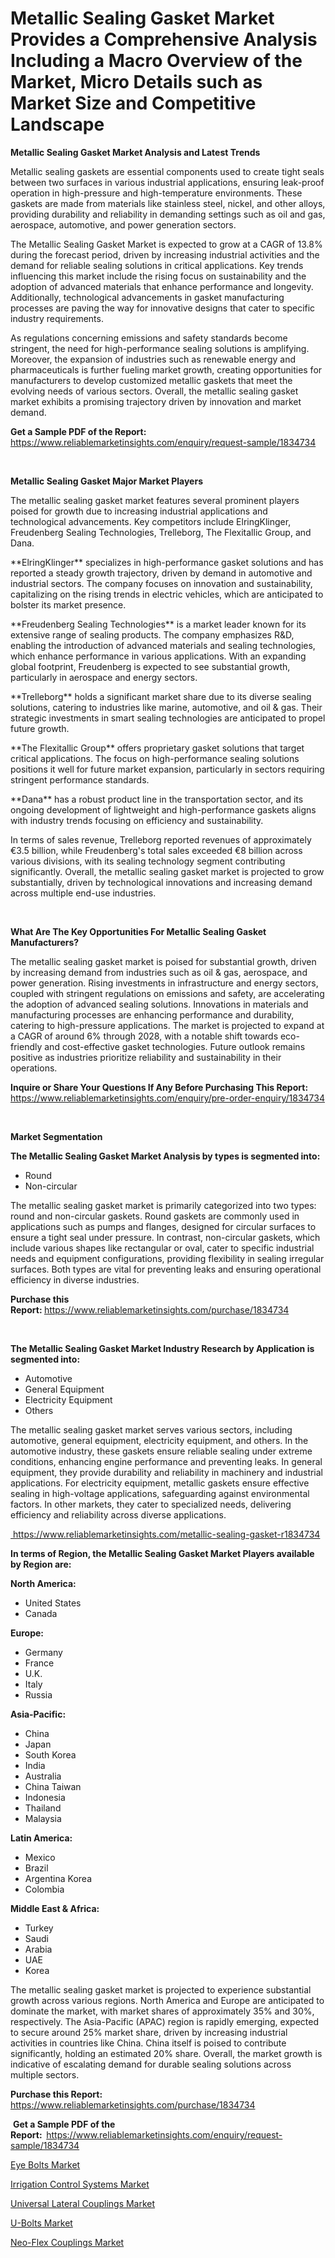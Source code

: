 <p><h1>Metallic Sealing Gasket Market Provides a Comprehensive Analysis Including a Macro Overview of the Market, Micro Details such as Market Size and Competitive Landscape</h1></p><p><strong>Metallic Sealing Gasket Market Analysis and Latest Trends</strong></p>
<p><p>Metallic sealing gaskets are essential components used to create tight seals between two surfaces in various industrial applications, ensuring leak-proof operation in high-pressure and high-temperature environments. These gaskets are made from materials like stainless steel, nickel, and other alloys, providing durability and reliability in demanding settings such as oil and gas, aerospace, automotive, and power generation sectors.</p><p>The Metallic Sealing Gasket Market is expected to grow at a CAGR of 13.8% during the forecast period, driven by increasing industrial activities and the demand for reliable sealing solutions in critical applications. Key trends influencing this market include the rising focus on sustainability and the adoption of advanced materials that enhance performance and longevity. Additionally, technological advancements in gasket manufacturing processes are paving the way for innovative designs that cater to specific industry requirements.</p><p>As regulations concerning emissions and safety standards become stringent, the need for high-performance sealing solutions is amplifying. Moreover, the expansion of industries such as renewable energy and pharmaceuticals is further fueling market growth, creating opportunities for manufacturers to develop customized metallic gaskets that meet the evolving needs of various sectors. Overall, the metallic sealing gasket market exhibits a promising trajectory driven by innovation and market demand.</p></p>
<p><strong>Get a Sample PDF of the Report:&nbsp;</strong> <a href="https://www.reliablemarketinsights.com/enquiry/request-sample/1834734?utm_campaign=1549&utm_medium=2&utm_source=Github&utm_content=ia&utm_term=16102024&utm_id=metallic-sealing-gasket">https://www.reliablemarketinsights.com/enquiry/request-sample/1834734</a></p>
<p>&nbsp;</p>
<p><strong>Metallic Sealing Gasket Major Market Players</strong></p>
<p><p>The metallic sealing gasket market features several prominent players poised for growth due to increasing industrial applications and technological advancements. Key competitors include ElringKlinger, Freudenberg Sealing Technologies, Trelleborg, The Flexitallic Group, and Dana.</p><p>**ElringKlinger** specializes in high-performance gasket solutions and has reported a steady growth trajectory, driven by demand in automotive and industrial sectors. The company focuses on innovation and sustainability, capitalizing on the rising trends in electric vehicles, which are anticipated to bolster its market presence.</p><p>**Freudenberg Sealing Technologies** is a market leader known for its extensive range of sealing products. The company emphasizes R&D, enabling the introduction of advanced materials and sealing technologies, which enhance performance in various applications. With an expanding global footprint, Freudenberg is expected to see substantial growth, particularly in aerospace and energy sectors.</p><p>**Trelleborg** holds a significant market share due to its diverse sealing solutions, catering to industries like marine, automotive, and oil & gas. Their strategic investments in smart sealing technologies are anticipated to propel future growth.</p><p>**The Flexitallic Group** offers proprietary gasket solutions that target critical applications. The focus on high-performance sealing solutions positions it well for future market expansion, particularly in sectors requiring stringent performance standards.</p><p>**Dana** has a robust product line in the transportation sector, and its ongoing development of lightweight and high-performance gaskets aligns with industry trends focusing on efficiency and sustainability.</p><p>In terms of sales revenue, Trelleborg reported revenues of approximately €3.5 billion, while Freudenberg's total sales exceeded €8 billion across various divisions, with its sealing technology segment contributing significantly. Overall, the metallic sealing gasket market is projected to grow substantially, driven by technological innovations and increasing demand across multiple end-use industries.</p></p>
<p>&nbsp;</p>
<p><strong>What Are The Key Opportunities For Metallic Sealing Gasket Manufacturers?</strong></p>
<p><p>The metallic sealing gasket market is poised for substantial growth, driven by increasing demand from industries such as oil & gas, aerospace, and power generation. Rising investments in infrastructure and energy sectors, coupled with stringent regulations on emissions and safety, are accelerating the adoption of advanced sealing solutions. Innovations in materials and manufacturing processes are enhancing performance and durability, catering to high-pressure applications. The market is projected to expand at a CAGR of around 6% through 2028, with a notable shift towards eco-friendly and cost-effective gasket technologies. Future outlook remains positive as industries prioritize reliability and sustainability in their operations.</p></p>
<p><strong>Inquire or Share Your Questions If Any Before Purchasing This Report:</strong> <a href="https://www.reliablemarketinsights.com/enquiry/pre-order-enquiry/1834734?utm_campaign=1549&utm_medium=2&utm_source=Github&utm_content=ia&utm_term=16102024&utm_id=metallic-sealing-gasket">https://www.reliablemarketinsights.com/enquiry/pre-order-enquiry/1834734</a></p>
<p>&nbsp;</p>
<p><strong>Market Segmentation</strong></p>
<p><strong>The Metallic Sealing Gasket Market Analysis by types is segmented into:</strong></p>
<p><ul><li>Round</li><li>Non-circular</li></ul></p>
<p><p>The metallic sealing gasket market is primarily categorized into two types: round and non-circular gaskets. Round gaskets are commonly used in applications such as pumps and flanges, designed for circular surfaces to ensure a tight seal under pressure. In contrast, non-circular gaskets, which include various shapes like rectangular or oval, cater to specific industrial needs and equipment configurations, providing flexibility in sealing irregular surfaces. Both types are vital for preventing leaks and ensuring operational efficiency in diverse industries.</p></p>
<p><strong>Purchase this Report:&nbsp;</strong><a href="https://www.reliablemarketinsights.com/purchase/1834734?utm_campaign=1549&utm_medium=2&utm_source=Github&utm_content=ia&utm_term=16102024&utm_id=metallic-sealing-gasket">https://www.reliablemarketinsights.com/purchase/1834734</a></p>
<p>&nbsp;</p>
<p><strong>The Metallic Sealing Gasket Market Industry Research by Application is segmented into:</strong></p>
<p><ul><li>Automotive</li><li>General Equipment</li><li>Electricity Equipment</li><li>Others</li></ul></p>
<p><p>The metallic sealing gasket market serves various sectors, including automotive, general equipment, electricity equipment, and others. In the automotive industry, these gaskets ensure reliable sealing under extreme conditions, enhancing engine performance and preventing leaks. In general equipment, they provide durability and reliability in machinery and industrial applications. For electricity equipment, metallic gaskets ensure effective sealing in high-voltage applications, safeguarding against environmental factors. In other markets, they cater to specialized needs, delivering efficiency and reliability across diverse applications.</p></p>
<p><a href="https://www.reliablemarketinsights.com/metallic-sealing-gasket-r1834734?utm_campaign=1549&utm_medium=2&utm_source=Github&utm_content=ia&utm_term=16102024&utm_id=metallic-sealing-gasket">&nbsp;https://www.reliablemarketinsights.com/metallic-sealing-gasket-r1834734</a></p>
<p><strong>In terms of Region, the Metallic Sealing Gasket Market Players available by Region are:</strong></p>
<p>
    <p> <strong> North America: </strong>
        <ul>
            <li>United States</li>
            <li>Canada</li>
        </ul>
        </p> 
    <p> <strong> Europe: </strong>
        <ul>
            <li>Germany</li>
            <li>France</li>
            <li>U.K.</li>
            <li>Italy</li>
            <li>Russia</li>
        </ul>
        </p> 
    <p> <strong> Asia-Pacific: </strong>
        <ul>
            <li>China</li>
            <li>Japan</li>
            <li>South Korea</li>
            <li>India</li>
            <li>Australia</li>
            <li>China Taiwan</li>
            <li>Indonesia</li>
            <li>Thailand</li>
            <li>Malaysia</li>
        </ul>
        </p> 
    <p> <strong> Latin America: </strong>
        <ul>
            <li>Mexico</li>
            <li>Brazil</li>
            <li>Argentina Korea</li>
            <li>Colombia</li>
        </ul>
        </p> 
    <p> <strong> Middle East & Africa: </strong>
        <ul>
            <li>Turkey</li>
            <li>Saudi</li>
            <li>Arabia</li>
            <li>UAE</li>
            <li>Korea</li>
        </ul>
    </p>
    </p>
<p><p>The metallic sealing gasket market is projected to experience substantial growth across various regions. North America and Europe are anticipated to dominate the market, with market shares of approximately 35% and 30%, respectively. The Asia-Pacific (APAC) region is rapidly emerging, expected to secure around 25% market share, driven by increasing industrial activities in countries like China. China itself is poised to contribute significantly, holding an estimated 20% share. Overall, the market growth is indicative of escalating demand for durable sealing solutions across multiple sectors.</p></p>
<p><strong>Purchase this Report: </strong><a href="https://www.reliablemarketinsights.com/purchase/1834734?utm_campaign=1549&utm_medium=2&utm_source=Github&utm_content=ia&utm_term=16102024&utm_id=metallic-sealing-gasket">https://www.reliablemarketinsights.com/purchase/1834734</a></p>
<p>&nbsp;<strong>Get a Sample PDF of the Report:&nbsp;&nbsp;</strong><a href="https://www.reliablemarketinsights.com/enquiry/request-sample/1834734?utm_campaign=1549&utm_medium=2&utm_source=Github&utm_content=ia&utm_term=16102024&utm_id=metallic-sealing-gasket">https://www.reliablemarketinsights.com/enquiry/request-sample/1834734</a></p>
<p><strong></strong></p>
<p><p><a href="https://www.linkedin.com/pulse/global-eye-bolts-market-analysis-key-trends-future-projections-lgx5e?trk=public_post_embed_feed-article-content&utm_campaign=1549&utm_medium=2&utm_source=Github&utm_content=ia&utm_term=16102024&utm_id=metallic-sealing-gasket">Eye Bolts Market</a></p><p><a href="https://www.linkedin.com/pulse/future-irrigation-control-systems-market-global-forecast-m6ipe?trk=public_post_embed_feed-article-content&utm_campaign=1549&utm_medium=2&utm_source=Github&utm_content=ia&utm_term=16102024&utm_id=metallic-sealing-gasket">Irrigation Control Systems Market</a></p><p><a href="https://www.linkedin.com/pulse/strategic-roadmap-success-global-universal-lateral-couplings-gy0ae?trk=public_post_embed_feed-article-content&utm_campaign=1549&utm_medium=2&utm_source=Github&utm_content=ia&utm_term=16102024&utm_id=metallic-sealing-gasket">Universal Lateral Couplings Market</a></p><p><a href="https://www.linkedin.com/pulse/u-bolts-market-consolidation-impact-structure-2024-2031-market-sway-pddne?trk=public_post_embed_feed-article-content&utm_campaign=1549&utm_medium=2&utm_source=Github&utm_content=ia&utm_term=16102024&utm_id=metallic-sealing-gasket">U-Bolts Market</a></p><p><a href="https://www.linkedin.com/pulse/neo-flex-couplings-market-evolution-future-outlook-forecasting-ijhne?trk=public_post_embed_feed-article-content&utm_campaign=1549&utm_medium=2&utm_source=Github&utm_content=ia&utm_term=16102024&utm_id=metallic-sealing-gasket">Neo-Flex Couplings Market</a></p></p>